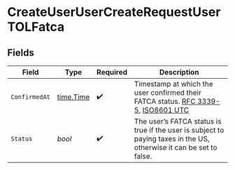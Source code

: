 # CreateUserUserCreateRequestUserTOLFatca


## Fields

| Field                                                                                                                                                                                                    | Type                                                                                                                                                                                                     | Required                                                                                                                                                                                                 | Description                                                                                                                                                                                              |
| -------------------------------------------------------------------------------------------------------------------------------------------------------------------------------------------------------- | -------------------------------------------------------------------------------------------------------------------------------------------------------------------------------------------------------- | -------------------------------------------------------------------------------------------------------------------------------------------------------------------------------------------------------- | -------------------------------------------------------------------------------------------------------------------------------------------------------------------------------------------------------- |
| `ConfirmedAt`                                                                                                                                                                                            | [time.Time](https://pkg.go.dev/time#Time)                                                                                                                                                                | :heavy_check_mark:                                                                                                                                                                                       | Timestamp at which the user confirmed their FATCA status. [RFC 3339-5](https://datatracker.ietf.org/doc/html/rfc3339#section-5.6), [ISO8601 UTC](https://www.iso.org/iso-8601-date-and-time-format.html) |
| `Status`                                                                                                                                                                                                 | *bool*                                                                                                                                                                                                   | :heavy_check_mark:                                                                                                                                                                                       | The user’s FATCA status is true if the user is subject to paying taxes in the US, otherwise it can be set to false.                                                                                      |
